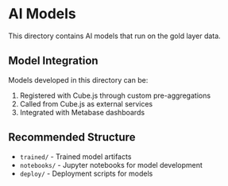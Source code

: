 # AI Models

This directory contains AI models that run on the gold layer data.

## Model Integration

Models developed in this directory can be:

1. Registered with Cube.js through custom pre-aggregations
2. Called from Cube.js as external services
3. Integrated with Metabase dashboards

## Recommended Structure

- `trained/` - Trained model artifacts
- `notebooks/` - Jupyter notebooks for model development
- `deploy/` - Deployment scripts for models
